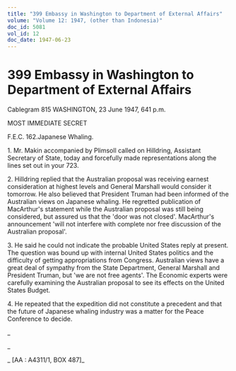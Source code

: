 ```yaml
---
title: "399 Embassy in Washington to Department of External Affairs"
volume: "Volume 12: 1947, (other than Indonesia)"
doc_id: 5081
vol_id: 12
doc_date: 1947-06-23
---
```


# 399 Embassy in Washington to Department of External Affairs

Cablegram 815 WASHINGTON, 23 June 1947, 641 p.m.

MOST IMMEDIATE SECRET

F.E.C. 162.Japanese Whaling.

1\. Mr. Makin accompanied by Plimsoll called on Hilldring, Assistant Secretary of State, today and forcefully made representations along the lines set out in your 723.

2\. Hilldring replied that the Australian proposal was receiving earnest consideration at highest levels and General Marshall would consider it tomorrow. He also believed that President Truman had been informed of the Australian views on Japanese whaling. He regretted publication of MacArthur's statement while the Australian proposal was still being considered, but assured us that the 'door was not closed'. MacArthur's announcement 'will not interfere with complete nor free discussion of the Australian proposal'.

3\. He said he could not indicate the probable United States reply at present. The question was bound up with internal United States politics and the difficulty of getting appropriations from Congress. Australian views have a great deal of sympathy from the State Department, General Marshall and President Truman, but 'we are not free agents'. The Economic experts were carefully examining the Australian proposal to see its effects on the United States Budget.

4\. He repeated that the expedition did not constitute a precedent and that the future of Japanese whaling industry was a matter for the Peace Conference to decide.

_

_

_ [AA : A4311/1, BOX 487]_
